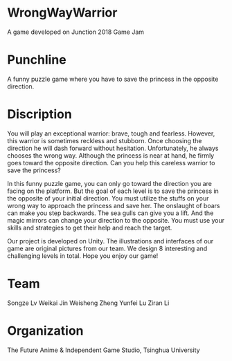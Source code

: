 # WrongWayWarrior
A game developed on Junction 2018 Game Jam

# Punchline
A funny puzzle game where you have to save the princess in the opposite direction.

# Discription
You will play an exceptional warrior: brave, tough and fearless. However, this warrior is sometimes reckless and stubborn. Once  choosing the direction he will dash forward without hesitation. Unfortunately, he always chooses the wrong way. Although the princess is near at hand, he firmly goes toward the opposite direction. Can you help this careless warrior to save the princess?

In this funny puzzle game, you can only go toward the direction you are facing on the platform. But the goal of each level is to save the princess in the opposite of your initial direction. You  must utilize the stuffs on your wrong way to approach the princess and save her. The onslaught of boars can make you step backwards. The sea gulls can give you a lift. And the magic mirrors can change your direction to the opposite.  You must use your skills and strategies to get their help and reach the target. 

Our project is developed on Unity. The illustrations and interfaces of our game are original pictures from our team. We design 8 interesting and challenging levels in total. Hope you enjoy our game!

# Team
Songze Lv
Weikai Jin
Weisheng Zheng
Yunfei Lu
Ziran Li

# Organization
The Future Anime & Independent Game Studio, Tsinghua University

